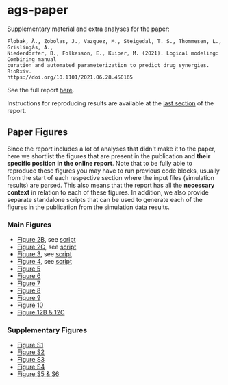 # ags-paper

Supplementary material and extra analyses for the  paper:

```
Flobak, Å., Zobolas, J., Vazquez, M., Steigedal, T. S., Thommesen, L., Grislingås, A.,
Niederdorfer, B., Folkesson, E., Kuiper, M. (2021). Logical modeling: Combining manual 
curation and automated parameterization to predict drug synergies. BioRxiv.
https://doi.org/10.1101/2021.06.28.450165
```

See the full report [here](https://druglogics.github.io/ags-paper/index.html).

Instructions for reproducing results are available at the [last section](https://druglogics.github.io/ags-paper/reproduce-data-simulation-results.html) of the report.

## Paper Figures

Since the report includes a lot of analyses that didn't make it to the paper, here we shortlist the figures that are present in the publication and **their specific position in the online report**.
Note that to be fully able to reproduce these figures you may have to run previous code blocks, usually from the start of each respective section where the input files (simulation results) are parsed.
This also means that the report has all the **necessary context** in relation to each of these figures.
In addition, we also provide separate standalone scripts that can be used to generate each of the figures in the publication from the simulation data results.

### Main Figures

- [Figure 2B](https://druglogics.github.io/ags-paper/cascade-1-0-analysis.html#cb20), see [script](https://github.com/druglogics/ags-paper/tree/main/scripts/figures/figure_2B.R)
- [Figure 2C](https://druglogics.github.io/ags-paper/cascade-1-0-analysis.html#cb16), see [script](https://github.com/druglogics/ags-paper/tree/main/scripts/figures/figure_2C.R)
- [Figure 3](https://druglogics.github.io/ags-paper/cascade-2-0-analysis-link-operator-mutations.html#cb57), see [script](https://github.com/druglogics/ags-paper/tree/main/scripts/figures/figure_3.R)
- [Figure 4](https://druglogics.github.io/ags-paper/cascade-2-0-analysis-link-operator-mutations.html#cb71), see [script](https://github.com/druglogics/ags-paper/tree/main/scripts/figures/figure_4.R)
- [Figure 5](https://druglogics.github.io/ags-paper/cascade-2-0-analysis-link-operator-mutations.html#scrambled-topo-inv-cascade2)
- [Figure 6](https://druglogics.github.io/ags-paper/annotated-heatmaps.html#cb112)
- [Figure 7](https://druglogics.github.io/ags-paper/annotated-heatmaps.html#cb110)
- [Figure 8](https://druglogics.github.io/ags-paper/annotated-heatmaps.html#erk-perf-inv)
- [Figure 9](https://druglogics.github.io/ags-paper/parameterization-vs-performance.html#compare-topology-vs-link-operator-parameterization)
- [Figure 10](https://druglogics.github.io/ags-paper/annotated-heatmaps.html#cb114)
- [Figure 12B & 12C](https://druglogics.github.io/ags-paper/mouse-xenograft-results.html)

### Supplementary Figures

- [Figure S1](https://druglogics.github.io/ags-paper/cascade-1-0-analysis.html#cb17)
- [Figure S2](https://druglogics.github.io/ags-paper/cascade-2-0-analysis-link-operator-mutations.html#cb60)
- [Figure S3](https://druglogics.github.io/ags-paper/cascade-1-0-analysis.html#cb30)
- [Figure S4](https://druglogics.github.io/ags-paper/cascade-2-0-analysis-link-operator-mutations.html#scrambled-topo-inv-cascade2)
- [Figure S5 & S6](https://druglogics.github.io/ags-paper/cascade-1-0-analysis.html#scrambled-topo-inv-cascade1)

